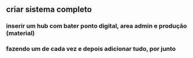 ## criar sistema completo
### inserir um hub com bater ponto digital, area admin e produção (material)
### fazendo um de cada vez e depois adicionar tudo, por junto